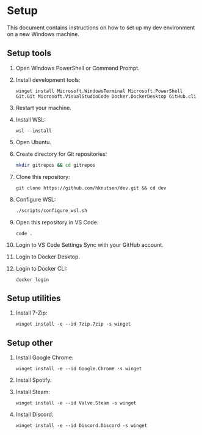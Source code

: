 # Setup

This document contains instructions on how to set up my dev environment on a new Windows machine.

## Setup tools

1. Open Windows PowerShell or Command Prompt.

1. Install development tools:

    ```console
    winget install Microsoft.WindowsTerminal Microsoft.PowerShell Git.Git Microsoft.VisualStudioCode Docker.DockerDesktop GitHub.cli
    ```

1. Restart your machine.

1. Install WSL:

    ```console
    wsl --install
    ```

1. Open Ubuntu.

1. Create directory for Git repositories:

    ```bash
    mkdir gitrepos && cd gitrepos
    ```

1. Clone this repository:

    ```console
    git clone https://github.com/hknutsen/dev.git && cd dev
    ```

1. Configure WSL:

    ```bash
    ./scripts/configure_wsl.sh
    ```

1. Open this repository in VS Code:

    ```console
    code .
    ```

1. Login to VS Code Settings Sync with your GitHub account.

1. Login to Docker Desktop.

1. Login to Docker CLI:

    ```console
    docker login
    ```

## Setup utilities

1. Install 7-Zip:

    ```console
    winget install -e --id 7zip.7zip -s winget
    ```

## Setup other

1. Install Google Chrome:

    ```console
    winget install -e --id Google.Chrome -s winget
    ```

1. Install Spotify.

1. Install Steam:

    ```console
    winget install -e --id Valve.Steam -s winget
    ```

1. Install Discord:

    ```console
    winget install -e --id Discord.Discord -s winget
    ```
